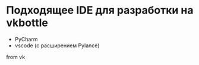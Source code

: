 # Подходящее IDE для разработки на vkbottle

* PyCharm
* vscode (с расширением Pylance)

<!-- Если вы хотите предложить конфигурацию IDE для этого списка сделайте PR -->
from vk
